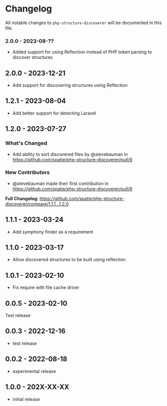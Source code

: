 # Changelog

All notable changes to `php-structure-discoverer` will be documented in this file.

### 2.0.0 - 2023-08-??

- Added support for using Reflection instead of PHP token parsing to discover structures

## 2.0.0 - 2023-12-21

- Add support for discovering structures using Reflection

## 1.2.1 - 2023-08-04

- Add better support for detecting Laravel

## 1.2.0 - 2023-07-27

### What's Changed

- Add ability to sort discovered files by @stevebauman in https://github.com/spatie/php-structure-discoverer/pull/6

### New Contributors

- @stevebauman made their first contribution in https://github.com/spatie/php-structure-discoverer/pull/6

**Full Changelog**: https://github.com/spatie/php-structure-discoverer/compare/1.1.1...1.2.0

## 1.1.1 - 2023-03-24

- Add symphony finder as a requirement

## 1.1.0 - 2023-03-17

- Allow discovered structures to be built using reflection

## 1.0.1 - 2023-02-10

- Fix require with file cache driver

## 0.0.5 - 2023-02-10

Test release

## 0.0.3 - 2022-12-16

- test release

## 0.0.2 - 2022-08-18

- experimental release

## 1.0.0 - 202X-XX-XX

- initial release
